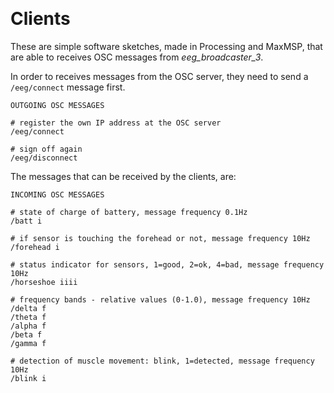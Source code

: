 ﻿﻿﻿﻿﻿﻿﻿﻿﻿﻿﻿﻿﻿﻿﻿﻿﻿﻿﻿# ClientsThese are simple software sketches, made in Processing and MaxMSP, that are able to receives OSC messages from *eeg\_broadcaster\_3*. In order to receives messages from the OSC server, they need to send a `/eeg/connect` message first. ```OUTGOING OSC MESSAGES# register the own IP address at the OSC server/eeg/connect# sign off again/eeg/disconnect```      The messages that can be received by the clients, are:```INCOMING OSC MESSAGES# state of charge of battery, message frequency 0.1Hz/batt i# if sensor is touching the forehead or not, message frequency 10Hz/forehead i# status indicator for sensors, 1=good, 2=ok, 4=bad, message frequency 10Hz/horseshoe iiii# frequency bands - relative values (0-1.0), message frequency 10Hz/delta f/theta f/alpha f/beta f/gamma f# detection of muscle movement: blink, 1=detected, message frequency 10Hz/blink i```